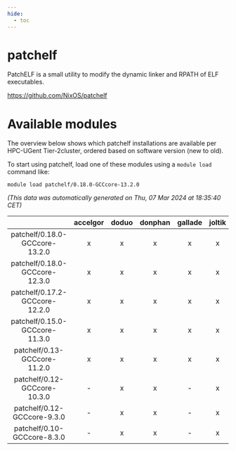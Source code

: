 ```yaml
---
hide:
  - toc
---
```


patchelf
========


PatchELF is a small utility to modify the dynamic linker and RPATH of ELF executables.

https://github.com/NixOS/patchelf
# Available modules


The overview below shows which patchelf installations are available per HPC-UGent Tier-2cluster, ordered based on software version (new to old).

To start using patchelf, load one of these modules using a `module load` command like:

```shell
module load patchelf/0.18.0-GCCcore-13.2.0
```

*(This data was automatically generated on Thu, 07 Mar 2024 at 18:35:40 CET)*  

| |accelgor|doduo|donphan|gallade|joltik|skitty|
| :---: | :---: | :---: | :---: | :---: | :---: | :---: |
|patchelf/0.18.0-GCCcore-13.2.0|x|x|x|x|x|x|
|patchelf/0.18.0-GCCcore-12.3.0|x|x|x|x|x|x|
|patchelf/0.17.2-GCCcore-12.2.0|x|x|x|x|x|x|
|patchelf/0.15.0-GCCcore-11.3.0|x|x|x|x|x|x|
|patchelf/0.13-GCCcore-11.2.0|x|x|x|x|x|x|
|patchelf/0.12-GCCcore-10.3.0|-|x|x|-|x|x|
|patchelf/0.12-GCCcore-9.3.0|-|x|x|-|x|x|
|patchelf/0.10-GCCcore-8.3.0|-|x|x|-|x|x|

